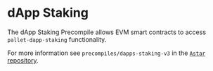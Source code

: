 # dApp Staking

The dApp Staking Precompile allows EVM smart contracts to access `pallet-dapp-staking` functionality.

For more information see `precompiles/dapps-staking-v3` in the [`Astar` repository](https://github.com/AstarNetwork/Astar/).
